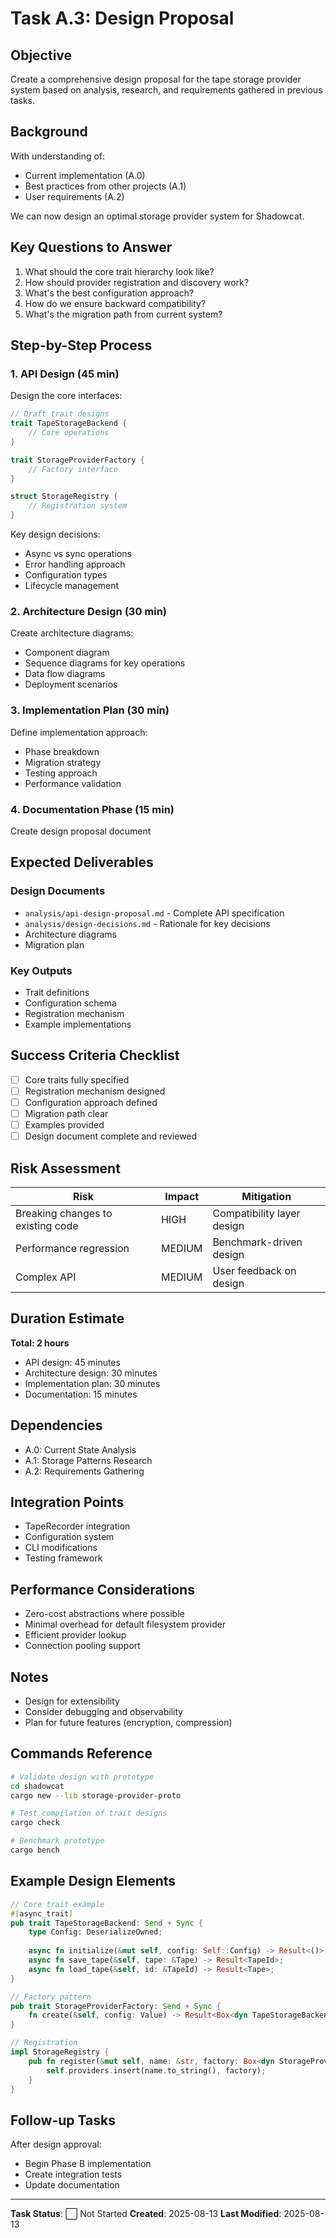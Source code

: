 # Task A.3: Design Proposal

## Objective

Create a comprehensive design proposal for the tape storage provider system based on analysis, research, and requirements gathered in previous tasks.

## Background

With understanding of:
- Current implementation (A.0)
- Best practices from other projects (A.1)
- User requirements (A.2)

We can now design an optimal storage provider system for Shadowcat.

## Key Questions to Answer

1. What should the core trait hierarchy look like?
2. How should provider registration and discovery work?
3. What's the best configuration approach?
4. How do we ensure backward compatibility?
5. What's the migration path from current system?

## Step-by-Step Process

### 1. API Design (45 min)
Design the core interfaces:

```rust
// Draft trait designs
trait TapeStorageBackend {
    // Core operations
}

trait StorageProviderFactory {
    // Factory interface
}

struct StorageRegistry {
    // Registration system
}
```

Key design decisions:
- Async vs sync operations
- Error handling approach
- Configuration types
- Lifecycle management

### 2. Architecture Design (30 min)
Create architecture diagrams:

- Component diagram
- Sequence diagrams for key operations
- Data flow diagrams
- Deployment scenarios

### 3. Implementation Plan (30 min)
Define implementation approach:

- Phase breakdown
- Migration strategy
- Testing approach
- Performance validation

### 4. Documentation Phase (15 min)
Create design proposal document

## Expected Deliverables

### Design Documents
- `analysis/api-design-proposal.md` - Complete API specification
- `analysis/design-decisions.md` - Rationale for key decisions
- Architecture diagrams
- Migration plan

### Key Outputs
- Trait definitions
- Configuration schema
- Registration mechanism
- Example implementations

## Success Criteria Checklist

- [ ] Core traits fully specified
- [ ] Registration mechanism designed
- [ ] Configuration approach defined
- [ ] Migration path clear
- [ ] Examples provided
- [ ] Design document complete and reviewed

## Risk Assessment

| Risk | Impact | Mitigation |
|------|--------|------------|
| Breaking changes to existing code | HIGH | Compatibility layer design |
| Performance regression | MEDIUM | Benchmark-driven design |
| Complex API | MEDIUM | User feedback on design |

## Duration Estimate

**Total: 2 hours**
- API design: 45 minutes
- Architecture design: 30 minutes
- Implementation plan: 30 minutes
- Documentation: 15 minutes

## Dependencies

- A.0: Current State Analysis
- A.1: Storage Patterns Research
- A.2: Requirements Gathering

## Integration Points

- TapeRecorder integration
- Configuration system
- CLI modifications
- Testing framework

## Performance Considerations

- Zero-cost abstractions where possible
- Minimal overhead for default filesystem provider
- Efficient provider lookup
- Connection pooling support

## Notes

- Design for extensibility
- Consider debugging and observability
- Plan for future features (encryption, compression)

## Commands Reference

```bash
# Validate design with prototype
cd shadowcat
cargo new --lib storage-provider-proto

# Test compilation of trait designs
cargo check

# Benchmark prototype
cargo bench
```

## Example Design Elements

```rust
// Core trait example
#[async_trait]
pub trait TapeStorageBackend: Send + Sync {
    type Config: DeserializeOwned;
    
    async fn initialize(&mut self, config: Self::Config) -> Result<()>;
    async fn save_tape(&self, tape: &Tape) -> Result<TapeId>;
    async fn load_tape(&self, id: &TapeId) -> Result<Tape>;
}

// Factory pattern
pub trait StorageProviderFactory: Send + Sync {
    fn create(&self, config: Value) -> Result<Box<dyn TapeStorageBackend>>;
}

// Registration
impl StorageRegistry {
    pub fn register(&mut self, name: &str, factory: Box<dyn StorageProviderFactory>) {
        self.providers.insert(name.to_string(), factory);
    }
}
```

## Follow-up Tasks

After design approval:
- Begin Phase B implementation
- Create integration tests
- Update documentation

---

**Task Status**: ⬜ Not Started
**Created**: 2025-08-13
**Last Modified**: 2025-08-13